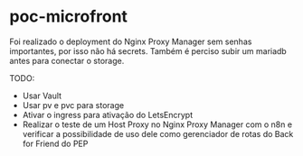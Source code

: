 # poc-microfront
Foi realizado o deployment do Nginx Proxy Manager sem senhas importantes, por isso não há secrets. Também é perciso subir um mariadb antes para conectar o storage.

TODO: 
* Usar Vault
* Usar pv e pvc para storage
* Ativar o ingress para ativação do LetsEncrypt
* Realizar o teste de um Host Proxy no Nginx Proxy Manager com o n8n e verificar a possibilidade de uso dele como gerenciador de rotas do Back for Friend do PEP